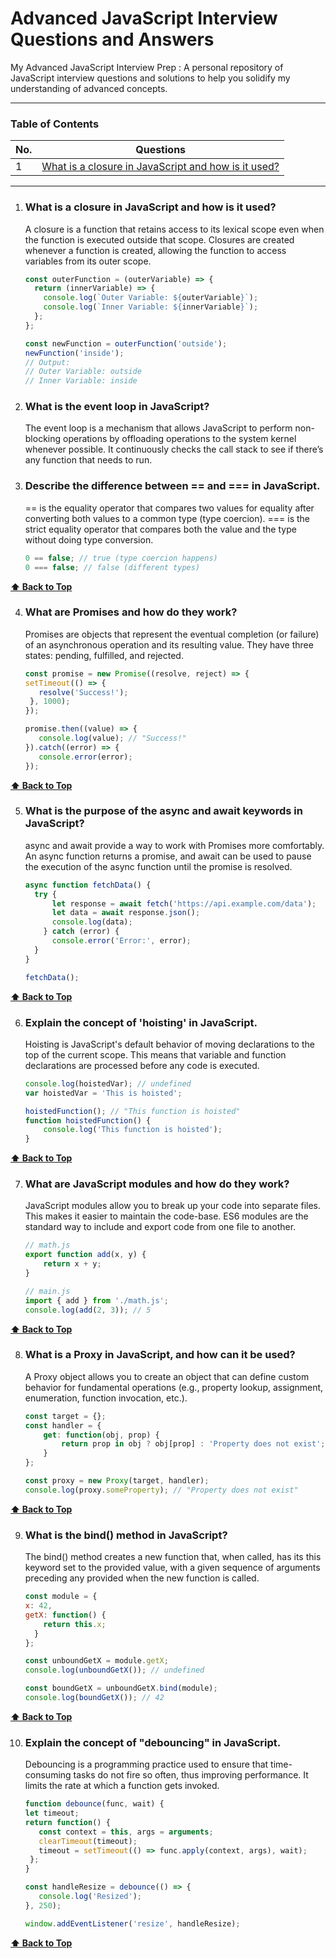 # Advanced JavaScript Interview Questions and Answers
My Advanced JavaScript Interview Prep : A personal repository of JavaScript interview questions and solutions to help you solidify my understanding of advanced concepts.

<link rel="stylesheet" href="style.css">

---

### Table of Contents

| No. | Questions |
| --- | --------- |
| 1 | [What is a closure in JavaScript and how is it used?](#what-is-a-closure-in-javascript-and-how-is-it-used) |

---

1. ### What is a closure in JavaScript and how is it used?

   A closure is a function that retains access to its lexical scope even when the function is executed outside that scope. Closures are created whenever a function is created, allowing the function to access variables from its outer scope.

   ```javascript
   const outerFunction = (outerVariable) => {
     return (innerVariable) => {
       console.log(`Outer Variable: ${outerVariable}`);
       console.log(`Inner Variable: ${innerVariable}`);
     };
   };

   const newFunction = outerFunction('outside');
   newFunction('inside');
   // Output:
   // Outer Variable: outside
   // Inner Variable: inside

2. ### What is the event loop in JavaScript?

    The event loop is a mechanism that allows JavaScript to perform non-blocking operations by offloading operations to the system kernel whenever possible. It continuously checks the call stack to see if there’s any function that needs to run.

3. ### Describe the difference between == and === in JavaScript.

    == is the equality operator that compares two values for equality after converting both values to a common type (type coercion). === is the strict equality operator that compares both the value and the type without doing type conversion.

    ```javascript
    0 == false; // true (type coercion happens)
    0 === false; // false (different types)
 **[⬆ Back to Top](#table-of-contents)**

4. ### What are Promises and how do they work?

    Promises are objects that represent the eventual completion (or failure) of an asynchronous operation and its resulting value. They have three states: pending, fulfilled, and rejected.

     ```javascript
     const promise = new Promise((resolve, reject) => {
    setTimeout(() => {
        resolve('Success!');
      }, 1000);
    });

    promise.then((value) => {
        console.log(value); // "Success!"
    }).catch((error) => {
        console.error(error);
    });
 **[⬆ Back to Top](#table-of-contents)**

5. ### What is the purpose of the async and await keywords in JavaScript?
    async and await provide a way to work with Promises more comfortably. An async function returns a promise, and await can be used to pause the execution of the async function until the promise is resolved.

    ```javascript
    async function fetchData() {
      try {
          let response = await fetch('https://api.example.com/data');
          let data = await response.json();
          console.log(data);
        } catch (error) {
          console.error('Error:', error);
      }
    }

    fetchData();
 **[⬆ Back to Top](#table-of-contents)**

 6. ### Explain the concept of 'hoisting' in JavaScript.

    Hoisting is JavaScript's default behavior of moving declarations to the top of the current scope. This means that variable and function declarations are processed before any code is executed.

    ```javascript
    console.log(hoistedVar); // undefined
    var hoistedVar = 'This is hoisted';

    hoistedFunction(); // "This function is hoisted"
    function hoistedFunction() {
        console.log('This function is hoisted');
    }
 **[⬆ Back to Top](#table-of-contents)**

7. ### What are JavaScript modules and how do they work?

    JavaScript modules allow you to break up your code into separate files. This makes it easier to maintain the code-base. ES6 modules are the standard way to include and export code from one file to another.

    ```javascript
    // math.js
    export function add(x, y) {
        return x + y;
    }

    // main.js
    import { add } from './math.js';
    console.log(add(2, 3)); // 5
 **[⬆ Back to Top](#table-of-contents)**

8. ### What is a Proxy in JavaScript, and how can it be used?

    A Proxy object allows you to create an object that can define custom behavior for fundamental operations (e.g., property lookup, assignment, enumeration, function invocation, etc.).

    ```javascript
    const target = {};
    const handler = {
        get: function(obj, prop) {
            return prop in obj ? obj[prop] : 'Property does not exist';
        }
    };

    const proxy = new Proxy(target, handler);
    console.log(proxy.someProperty); // "Property does not exist"
 **[⬆ Back to Top](#table-of-contents)**

9. ### What is the bind() method in JavaScript?

    The bind() method creates a new function that, when called, has its this keyword set to the provided value, with a given sequence of arguments preceding any provided when the new function is called.

    ```javascript
    const module = {
    x: 42,
    getX: function() {
        return this.x;
      }
    };

    const unboundGetX = module.getX;
    console.log(unboundGetX()); // undefined

    const boundGetX = unboundGetX.bind(module);
    console.log(boundGetX()); // 42
 **[⬆ Back to Top](#table-of-contents)**

10. ### Explain the concept of "debouncing" in JavaScript.

     Debouncing is a programming practice used to ensure that time-consuming tasks do not fire so often, thus improving performance. It limits the rate at which a function gets invoked.

     ```javascript
    function debounce(func, wait) {
    let timeout;
    return function() {
        const context = this, args = arguments;
        clearTimeout(timeout);
        timeout = setTimeout(() => func.apply(context, args), wait);
      };
    }

    const handleResize = debounce(() => {
        console.log('Resized');
    }, 250);

    window.addEventListener('resize', handleResize);
 **[⬆ Back to Top](#table-of-contents)**